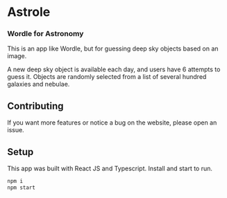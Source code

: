 # Astrole
### Wordle for Astronomy

This is an app like Wordle, but for guessing deep sky objects based on an image.

A new deep sky object is available each day, and users have 6 attempts to guess it. Objects are randomly selected from a list of several hundred galaxies and nebulae.

## Contributing
If you want more features or notice a bug on the website, please open an issue.

## Setup
This app was built with React JS and Typescript. 
Install and start to run.
```sh
npm i
npm start
```